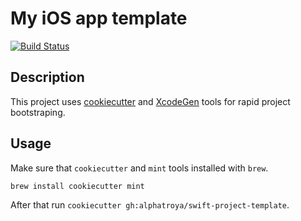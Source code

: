 # My iOS app template

[![Build Status](https://travis-ci.com/alphatroya/swift-project-template.svg?branch=master)](https://travis-ci.com/alphatroya/swift-project-template)

## Description

This project uses [cookiecutter](https://github.com/audreyr/cookiecutter) and [XcodeGen](https://github.com/yonaskolb/XcodeGen)
tools for rapid project bootstraping.

## Usage

Make sure that `cookiecutter` and `mint` tools installed with `brew`.

```sh
brew install cookiecutter mint
```

After that run `cookiecutter gh:alphatroya/swift-project-template`.
